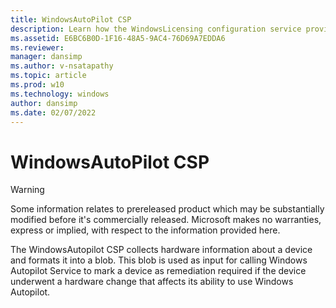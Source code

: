 ```yaml
---
title: WindowsAutoPilot CSP
description: Learn how the WindowsLicensing configuration service provider (CSP) is designed for licensing related management scenarios.
ms.assetid: E6BC6B0D-1F16-48A5-9AC4-76D69A7EDDA6
ms.reviewer: 
manager: dansimp
ms.author: v-nsatapathy
ms.topic: article
ms.prod: w10
ms.technology: windows
author: dansimp
ms.date: 02/07/2022
---
```


# WindowsAutoPilot CSP

> [!WARNING]
> Some information relates to prereleased product which may be substantially modified before it's commercially released. Microsoft makes no warranties, express or implied, with respect to the information provided here.

The WindowsAutopilot CSP collects hardware information about a device and formats it into a blob. This blob is used as input for calling Windows Autopilot Service to mark a device as remediation required if the device underwent a hardware change that affects its ability to use Windows Autopilot.

